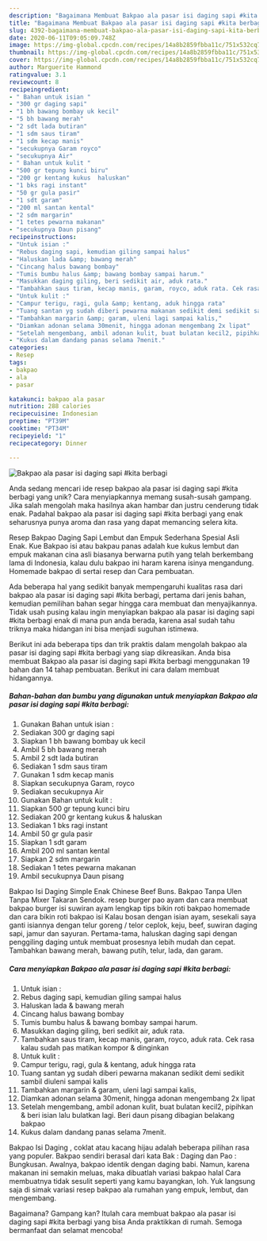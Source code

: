```yaml
---
description: "Bagaimana Membuat Bakpao ala pasar isi daging sapi #kita berbagi Anti Gagal"
title: "Bagaimana Membuat Bakpao ala pasar isi daging sapi #kita berbagi Anti Gagal"
slug: 4392-bagaimana-membuat-bakpao-ala-pasar-isi-daging-sapi-kita-berbagi-anti-gagal
date: 2020-06-11T09:05:09.748Z
image: https://img-global.cpcdn.com/recipes/14a8b2859fbba11c/751x532cq70/bakpao-ala-pasar-isi-daging-sapi-kita-berbagi-foto-resep-utama.jpg
thumbnail: https://img-global.cpcdn.com/recipes/14a8b2859fbba11c/751x532cq70/bakpao-ala-pasar-isi-daging-sapi-kita-berbagi-foto-resep-utama.jpg
cover: https://img-global.cpcdn.com/recipes/14a8b2859fbba11c/751x532cq70/bakpao-ala-pasar-isi-daging-sapi-kita-berbagi-foto-resep-utama.jpg
author: Marguerite Hammond
ratingvalue: 3.1
reviewcount: 8
recipeingredient:
- " Bahan untuk isian "
- "300 gr daging sapi"
- "1 bh bawang bombay uk kecil"
- "5 bh bawang merah"
- "2 sdt lada butiran"
- "1 sdm saus tiram"
- "1 sdm kecap manis"
- "secukupnya Garam royco"
- "secukupnya Air"
- " Bahan untuk kulit "
- "500 gr tepung kunci biru"
- "200 gr kentang kukus  haluskan"
- "1 bks ragi instant"
- "50 gr gula pasir"
- "1 sdt garam"
- "200 ml santan kental"
- "2 sdm margarin"
- "1 tetes pewarna makanan"
- "secukupnya Daun pisang"
recipeinstructions:
- "Untuk isian :"
- "Rebus daging sapi, kemudian giling sampai halus"
- "Haluskan lada &amp; bawang merah"
- "Cincang halus bawang bombay"
- "Tumis bumbu halus &amp; bawang bombay sampai harum."
- "Masukkan daging giling, beri sedikit air, aduk rata."
- "Tambahkan saus tiram, kecap manis, garam, royco, aduk rata. Cek rasa kalau sudah pas matikan kompor &amp; dinginkan"
- "Untuk kulit :"
- "Campur terigu, ragi, gula &amp; kentang, aduk hingga rata"
- "Tuang santan yg sudah diberi pewarna makanan sedikit demi sedikit sambil diuleni sampai kalis"
- "Tambahkan margarin &amp; garam, uleni lagi sampai kalis,"
- "Diamkan adonan selama 30menit, hingga adonan mengembang 2x lipat"
- "Setelah mengembang, ambil adonan kulit, buat bulatan kecil2, pipihkan &amp; beri isian lalu bulatkan lagi. Beri daun pisang dibagian belakang bakpao"
- "Kukus dalam dandang panas selama 7menit."
categories:
- Resep
tags:
- bakpao
- ala
- pasar

katakunci: bakpao ala pasar 
nutrition: 288 calories
recipecuisine: Indonesian
preptime: "PT39M"
cooktime: "PT34M"
recipeyield: "1"
recipecategory: Dinner

---
```



![Bakpao ala pasar isi daging sapi #kita berbagi](https://img-global.cpcdn.com/recipes/14a8b2859fbba11c/751x532cq70/bakpao-ala-pasar-isi-daging-sapi-kita-berbagi-foto-resep-utama.jpg)

Anda sedang mencari ide resep bakpao ala pasar isi daging sapi #kita berbagi yang unik? Cara menyiapkannya memang susah-susah gampang. Jika salah mengolah maka hasilnya akan hambar dan justru cenderung tidak enak. Padahal bakpao ala pasar isi daging sapi #kita berbagi yang enak seharusnya punya aroma dan rasa yang dapat memancing selera kita.

Resep Bakpao Daging Sapi Lembut dan Empuk Sederhana Spesial Asli Enak. Kue Bakpao isi atau bakpau panas adalah kue kukus lembut dan empuk makanan cina asli biasanya berwarna putih yang telah berkembang lama di Indonesia, kalau dulu bakpao ini haram karena isinya mengandung. Homemade bakpao di sertai resep dan Cara pembuatan.

Ada beberapa hal yang sedikit banyak mempengaruhi kualitas rasa dari bakpao ala pasar isi daging sapi #kita berbagi, pertama dari jenis bahan, kemudian pemilihan bahan segar hingga cara membuat dan menyajikannya. Tidak usah pusing kalau ingin menyiapkan bakpao ala pasar isi daging sapi #kita berbagi enak di mana pun anda berada, karena asal sudah tahu triknya maka hidangan ini bisa menjadi suguhan istimewa.


Berikut ini ada beberapa tips dan trik praktis dalam mengolah bakpao ala pasar isi daging sapi #kita berbagi yang siap dikreasikan. Anda bisa membuat Bakpao ala pasar isi daging sapi #kita berbagi menggunakan 19 bahan dan 14 tahap pembuatan. Berikut ini cara dalam membuat hidangannya.

<!--inarticleads1-->

##### Bahan-bahan dan bumbu yang digunakan untuk menyiapkan Bakpao ala pasar isi daging sapi #kita berbagi:

1. Gunakan  Bahan untuk isian :
1. Sediakan 300 gr daging sapi
1. Siapkan 1 bh bawang bombay uk kecil
1. Ambil 5 bh bawang merah
1. Ambil 2 sdt lada butiran
1. Sediakan 1 sdm saus tiram
1. Gunakan 1 sdm kecap manis
1. Siapkan secukupnya Garam, royco
1. Sediakan secukupnya Air
1. Gunakan  Bahan untuk kulit :
1. Siapkan 500 gr tepung kunci biru
1. Sediakan 200 gr kentang kukus &amp; haluskan
1. Sediakan 1 bks ragi instant
1. Ambil 50 gr gula pasir
1. Siapkan 1 sdt garam
1. Ambil 200 ml santan kental
1. Siapkan 2 sdm margarin
1. Sediakan 1 tetes pewarna makanan
1. Ambil secukupnya Daun pisang


Bakpao Isi Daging Simple Enak Chinese Beef Buns. Bakpao Tanpa Ulen Tanpa Mixer Takaran Sendok. resep burger pao ayam dan cara membuat bakpao burger isi suwiran ayam lengkap tips bikin roti bakpao homemade dan cara bikin roti bakpao isi Kalau bosan dengan isian ayam, sesekali saya ganti isiannya dengan telur goreng / telor ceplok, keju, beef, suwiran daging sapi, jamur dan sayuran. Pertama-tama, haluskan daging sapi dengan penggiling daging untuk membuat prosesnya lebih mudah dan cepat. Tambahkan bawang merah, bawang putih, telur, lada, dan garam. 

<!--inarticleads2-->

##### Cara menyiapkan Bakpao ala pasar isi daging sapi #kita berbagi:

1. Untuk isian :
1. Rebus daging sapi, kemudian giling sampai halus
1. Haluskan lada &amp; bawang merah
1. Cincang halus bawang bombay
1. Tumis bumbu halus &amp; bawang bombay sampai harum.
1. Masukkan daging giling, beri sedikit air, aduk rata.
1. Tambahkan saus tiram, kecap manis, garam, royco, aduk rata. Cek rasa kalau sudah pas matikan kompor &amp; dinginkan
1. Untuk kulit :
1. Campur terigu, ragi, gula &amp; kentang, aduk hingga rata
1. Tuang santan yg sudah diberi pewarna makanan sedikit demi sedikit sambil diuleni sampai kalis
1. Tambahkan margarin &amp; garam, uleni lagi sampai kalis,
1. Diamkan adonan selama 30menit, hingga adonan mengembang 2x lipat
1. Setelah mengembang, ambil adonan kulit, buat bulatan kecil2, pipihkan &amp; beri isian lalu bulatkan lagi. Beri daun pisang dibagian belakang bakpao
1. Kukus dalam dandang panas selama 7menit.


Bakpao Isi Daging , coklat atau kacang hijau adalah beberapa pilihan rasa yang populer. Bakpao sendiri berasal dari kata Bak : Daging dan Pao : Bungkusan. Awalnya, bakpao identik dengan daging babi. Namun, karena makanan ini semakin meluas, maka dibuatlah variasi bakpao halal Cara membuatnya tidak sesulit seperti yang kamu bayangkan, loh. Yuk langsung saja di simak variasi resep bakpao ala rumahan yang empuk, lembut, dan mengembang. 

Bagaimana? Gampang kan? Itulah cara membuat bakpao ala pasar isi daging sapi #kita berbagi yang bisa Anda praktikkan di rumah. Semoga bermanfaat dan selamat mencoba!
